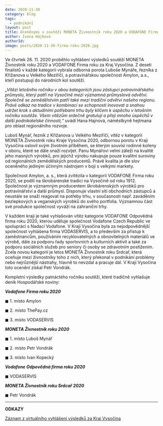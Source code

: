 ```yaml
---
date: 2020-11-30
category: blog
tags:
  - podnikání
layout: post
title: Oceněnými v soutěži MONETA Živnostník roku 2020 a VODAFONE Firma roku 2020 jsou v Kraji Vysočina řezník Luboš Mynář a společnost Amylon
author: Ivona Hájková
authorId:  
image: posts/2020-11-30-firma-roku-2020.jpg
---
```


Ve čtvrtek 26. 11. 2020 proběhlo vyhlášení výsledků soutěží MONETA Živnostník roku 2020 a VODAFONE Firma roku za Kraj Vysočina. Z deseti finalistů v každé kategorii vybrala odborná porota Luboše Mynáře, řezníka z Křižanova u Velkého Meziříčí, a potravinářskou společnost Amylon, a.s., kteří postupují do národních kol soutěží.
 
*„Vítězi letošního ročníku v obou kategoriích jsou zástupci potravinářského průmyslu, který patří na Vysočině mezi významná průmyslová odvětví. Společně se zemědělstvím patří také mezi tradiční odvětví našeho regionu. Právě odkaz na tradice v kombinaci se schopností inovovat a snahou udržet krok s aktuálními potřebami trhu byly klíčem k úspěchu v letošním ročníku soutěže. Všem vítězům srdečně gratuluji a přeji mnoho úspěchů v další podnikatelské činnosti,“* uvádí Hana Hajnová, náměstkyně hejtmana pro oblast regionálního rozvoje.

Luboš Mynář, řezník z Křižanova u Velkého Meziříčí, vítěz v kategorii MONETA Živnostník roku Kraje Vysočina 2020, odbornou porotu v Kraji Vysočina oslovil svým životním příběhem, se kterým souvisí rodinné kořeny v oboru, které se dále snaží rozvíjet. Panu Mynářovi velmi záleží na kvalitě jeho masných výrobků, pro jejichž výrobu nakupuje pouze kvalitní suroviny od regionálních zemědělských producentů. Právě kvalita je dle slov oceněného jediným účinným nástrojem v boji s velkými markety.  

Společnost Amylon, a. s., která zvítězila v kategorii VODAFONE Firma roku 2020, se podílí na škrobárenské tradici na Vysočině od roku 1912. Společnost je významným producentem škrobárenských výrobků pro potravinářství a další průmysl. Disponuje vlastní sítí obchodních zástupců a neustále se snaží reagovat na potřeby trhu, v současnosti např. zaváděním bezlepkových a veganských výrobků do svého portfolia. Významnou část své produkce společnost vyváží na zahraniční trhy. 

V každém kraji je také vyhlašován vítěz kategorie VODAFONE Odpovědná firma roku 2020, kterou uděluje společnost Vodafone Czech Republic ve spolupráci s Nadací Vodafone. V Kraji Vysočina byla za nejodpovědnější společnost vyhlášena firma VODASERVIS, a to především za přístup k zaměstnancům, používáním recyklovatelných a obnovitelných materiálů ve výrobě, dále za podporu řady sportovních a kulturních aktivit a také za podporu sociálních služeb pro seniory či osoby se zdravotním postižením. Zcela novou kategorií je letos MONETA Živnostník roku Srdcař, která oceňuje mezi živnostníky toho z nich, který překonal v podnikání problémy nebo nejrůznější nástrahy, hlavně to nevzdal a pracuje dál. V Kraji Vysočina toto ocenění získal Petr Vondrák.

Kompletní výsledky patnáctého ročníku soutěží, které tradičně vyhlašuje deník Hospodářské noviny:

***Vodafone Firma roku 2020***

 ◼  1. místo Amylon
 
 ◼  2. místo ThePay.cz
 
 ◼  3. místo VODASERVIS

***MONETA Živnostník roku 2020***

 ◼  1. místo Luboš Mynář
 
 ◼  2. místo Petr Vondrák
 
 ◼  3. místo Ivan Kopecký

***Vodafone Odpovědná firma roku 2020***

 ◼  VODASERVIS

***MONETA Živnostník roku Srdcař 2020***

 ◼  Petr Vondrák

---

**ODKAZY**

[Záznam z virtuálního vyhlášení výsledků za Kraj Vysočina](https://www.youtube.com/watch?v=XLJGBQZJ8cQ&feature=youtu.be)
